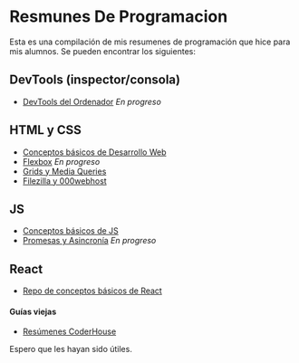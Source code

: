 # Resmunes De Programacion
Esta es una compilación de mis resumenes de programación que hice para mis alumnos. Se pueden encontrar los siguientes:

## DevTools (inspector/consola)
* [DevTools del Ordenador](https://docs.google.com/document/d/1AmGpUM12YeZpPiPMViXI6yXHTow6Kx-8nwicWfPkHpA/edit?usp=sharing) _En progreso_

## HTML y CSS
* [Conceptos básicos de Desarrollo Web](https://docs.google.com/document/d/1MwgIkBANZFavYaZ1Lc1AtsYB7pWFpyCEHWFLEJ0T06A/edit?usp=sharing)
* [Flexbox](https://docs.google.com/document/d/1SQdgb2v97tP2rRuT9BPMdrz7N28gTOPlNbx2aBnQgKg/edit?usp=sharing) _En progreso_
* [Grids y Media Queries](https://docs.google.com/document/d/1zpaCVrb6dCQ8odArg2EGkNapyFmkLO_mnnvYqbekqFw/edit?usp=sharing)
* [Filezilla y 000webhost](https://docs.google.com/document/d/1Ve2nVq8xJtohinGj32lcG40woa2sqvfFDo1lYYR6rPk/edit?usp=sharing)

## JS
* [Conceptos básicos de JS](https://docs.google.com/document/d/1sMuUYl8vjgWgvu-f3AlnPnM7kk-qwqj6LreZCo24QJ8/edit?usp=sharing)
* [Promesas y Asincronía](https://docs.google.com/document/d/1sMuUYl8vjgWgvu-f3AlnPnM7kk-qwqj6LreZCo24QJ8/edit?usp=sharing) _En progreso_

## React
* [Repo de conceptos básicos de React](https://github.com/AndresPataFM/Ejemplos-React)

#### Guías viejas
* [Resúmenes CoderHouse](https://github.com/AndresPataFM/ResumenesCoderHouse)

Espero que les hayan sido útiles.
